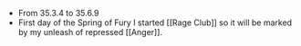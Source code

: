- From 35.3.4 to 35.6.9
- First day of the Spring of Fury I started [[Rage Club]] so it will be marked by my unleash of repressed [[Anger]].